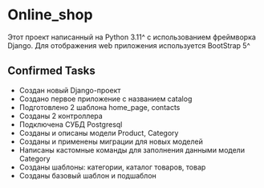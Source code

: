 # Online_shop
Этот проект написанный на Python 3.11^ с использованием фреймворка Django. Для отображения web приложения используется BootStrap 5^

## Confirmed Tasks
- Создан новый Django-проект
- Создано первое приложение с названием catalog
- Подготовлено 2 шаблона home_page, contacts
- Созданы 2 контроллера
- Подключена СУБД Postgresql
- Созданы и описаны модели Product, Category
- Созданы и применены миграции для новых моделей
- Написаны кастомные команды для заполнения данными модели Category
- Созданы шаблоны: категории, каталог товаров, товар
- Созданы базовый шаблон и подшаблон
